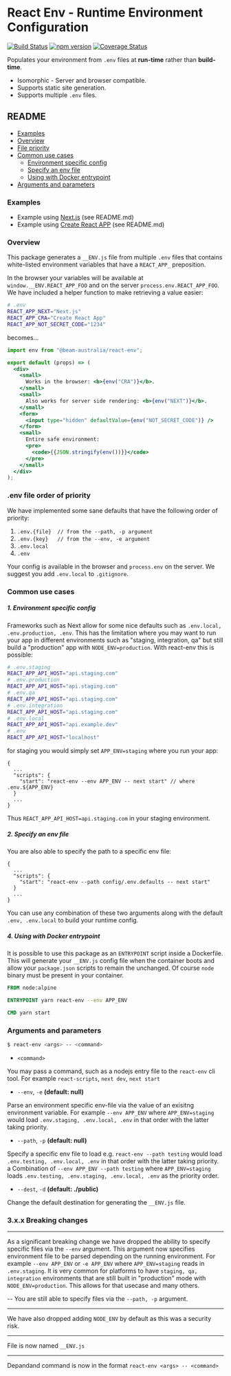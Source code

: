 # React Env - Runtime Environment Configuration

[![Build Status](https://cloud.drone.io/api/badges/andrewmclagan/react-env/status.svg)](https://cloud.drone.io/andrewmclagan/react-env)
[![npm version](https://badge.fury.io/js/%40beam-australia%2Freact-env.svg)](https://badge.fury.io/js/%40beam-australia%2Freact-env)
[![Coverage Status](https://coveralls.io/repos/github/beam-australia/react-env/badge.svg)](https://coveralls.io/github/beam-australia/react-env)

Populates your environment from `.env` files at **run-time** rather than **build-time**.

- Isomorphic - Server and browser compatible.
- Supports static site generation.
- Supports multiple `.env` files.

## README

* [Examples](#examples)
* [Overview](#overview)
* [File priority](#env-file-order-of-priority)
* [Common use cases](#common-use-cases)
  * [Environment specific config](#environment-specific-config)
  * [Specify an env file](#Specify-an-env-file)
  * [Using with Docker entrypoint](#using-with-docker-entrypoint)
* [Arguments and parameters](#arguments-and-parameters)

### Examples

- Example using [Next.js](examples/next.js/README.md) (see README.md)
- Example using [Create React APP](examples/create-react-app/README.md) (see README.md)

### Overview

This package generates a `__ENV.js` file from multiple `.env` files that contains white-listed environment variables that have a `REACT_APP_` preposition.

In the browser your variables will be available at `window.__ENV.REACT_APP_FOO` and on the server `process.env.REACT_APP_FOO`. We have included a helper function to make retrieving a value easier:

```bash
# .env
REACT_APP_NEXT="Next.js"
REACT_APP_CRA="Create React App"
REACT_APP_NOT_SECRET_CODE="1234"
```

becomes...

```jsx
import env from "@beam-australia/react-env";

export default (props) => (
  <div>
    <small>
      Works in the browser: <b>{env("CRA")}</b>.
    </small>
    <small>
      Also works for server side rendering: <b>{env("NEXT")}</b>.
    </small>
    <form>
      <input type="hidden" defaultValue={env("NOT_SECRET_CODE")} />
    </form>
    <small>
      Entire safe environment:
      <pre>
        <code>{{JSON.stringify(env())}}</code>
      </pre>
    </small>
  </div>
);
```

### .env file order of priority

We have implemented some sane defaults that have the following order of priority:

1. `.env.{file}  // from the --path, -p argument`
2. `.env.{key}   // from the --env, -e argument`
3. `.env.local`
4. `.env`

Your config is available in the browser and `process.env` on the server. We suggest you add `.env.local` to `.gitignore`.

### Common use cases

##### 1. Environment specific config

Frameworks such as Next allow for some nice defaults such as `.env.local, .env.production, .env`. This has the limitation where you may want to run your app in different environments such as "staging, integration, qa" but still build a "production" app with `NODE_ENV=production`. With react-env this is possible:

```bash
# .env.staging
REACT_APP_API_HOST="api.staging.com"
# .env.production
REACT_APP_API_HOST="api.staging.com"
# .env.qa
REACT_APP_API_HOST="api.staging.com"
# .env.integration
REACT_APP_API_HOST="api.staging.com"
# .env.local
REACT_APP_API_HOST="api.example.dev"
# .env
REACT_APP_API_HOST="localhost"
```

for staging you would simply set `APP_ENV=staging` where you run your app:

```
{
  ...
  "scripts": {
    "start": "react-env --env APP_ENV -- next start" // where .env.${APP_ENV}
  }
  ...
}
```
Thus `REACT_APP_API_HOST=api.staging.com` in your staging environment.

##### 2. Specify an env file

You are also able to specify the path to a specific env file:

```
{
  ...
  "scripts": {
    "start": "react-env --path config/.env.defaults -- next start" 
  }
  ...
}
```

You can use any combination of these two arguments along with the default `.env, .env.local` to build your runtime config. 

##### 4. Using with Docker entrypoint

It is possible to use this package as an `ENTRYPOINT` script inside a Dockerfile. This will generate your `__ENV.js` config file when the container boots and allow your `package.json` scripts to remain the unchanged. Of course `node` binary must be present in your container.

```dockerfile
FROM node:alpine

ENTRYPOINT yarn react-env --env APP_ENV

CMD yarn start
```

### Arguments and parameters 

```bash
$ react-env <args> -- <command>
```

- `<command>`

You may pass a command, such as a nodejs entry file to the `react-env` cli tool. For example `react-scripts`, `next dev`, `next start`

- `--env`, `-e` **(default: null)**

Parse an environment specific env-file via the value of an exisitng environment variable. For example `--env APP_ENV` where `APP_ENV=staging` would load `.env.staging, .env.local, .env` in that order with the latter taking priority.

- `--path`, `-p` **(default: null)**

Specify a specific env file to load e.g. `react-env --path testing` would load `.env.testing, .env.local, .env` in that order with the latter taking priority. a Combination of `--env APP_ENV --path testing` where `APP_ENV=staging` loads `.env.testing, .env.staging, .env.local, .env` as the priority order.

- `--dest`, `-d` **(default: ./public)**

Change the default destination for generating the `__ENV.js` file.


### 3.x.x Breaking changes

---
As a significant breaking change we have dropped the ability to specify specific files via the `--env` argument. This argument now specifies environment file to be parsed depending on the running environment. For example `--env APP_ENV` or `-e APP_ENV` where `APP_ENV=staging` reads in `.env.staging`. It is very common for platforms to have `staging, qa, integration` environments that are still built in "production" mode with `NODE_ENV=production`. This allows for that usecase and many others.

--
You are still able to specify files via the `--path, -p` argument.

---
We have also dropped adding `NODE_ENV` by default as this was a security risk.

---
File is now named `__ENV.js`

---
Depandand command is now in the format `react-env <args> -- <command>`
